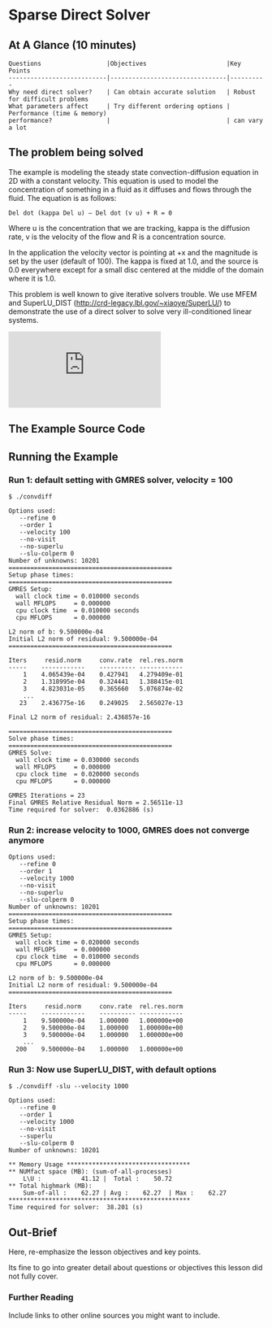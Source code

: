 # Sparse Direct Solver

## At A Glance (10 minutes)

```
Questions                  |Objectives                      |Key Points
---------------------------|--------------------------------|----------
Why need direct solver?    | Can obtain accurate solution   | Robust for difficult problems
What parameters affect     | Try different ordering options | Performance (time & memory) 
performance?               |                                | can vary a lot
```

## The problem being solved

The example is modeling the steady state convection-diffusion equation in 2D
with a constant velocity.  This equation is used to model the concentration
of something in a fluid as it diffuses and flows through the fluid.
The equation is as follows:

    Del dot (kappa Del u) – Del dot (v u) + R = 0

Where u is the concentration that we are tracking, kappa is the diffusion rate,
v is the velocity of the flow and R is a concentration source.
 
In the application the velocity vector is pointing at +x and the magnitude is
set by the user (default of 100).  The kappa is fixed at 1.0, and the source
is 0.0 everywhere except for a small disc centered at the middle of the
domain where it is 1.0.
 
This problem is well known to give iterative solvers trouble. 
We use MFEM and SuperLU_DIST (http://crd-legacy.lbl.gov/~xiaoye/SuperLU/)
to demonstrate the use of a direct solver to solve very ill-conditioned
linear systems. 

![](http://latex.codecogs.com/gif.latex?%5Cfrac%7B%5Cpartial%20u%7D%7B%5Cpartial%20t%7D%20%3D%20%5Calpha%20%5Cfrac%7B%5Cpartial%5E2%20u%7D%7B%5Cpartial%20x%5E2%7D)

## The Example Source Code

## Running the Example

### Run 1: default setting with GMRES solver, velocity = 100

```
$ ./convdiff

Options used:
   --refine 0
   --order 1
   --velocity 100
   --no-visit
   --no-superlu
   --slu-colperm 0
Number of unknowns: 10201
=============================================
Setup phase times:
=============================================
GMRES Setup:
  wall clock time = 0.010000 seconds
  wall MFLOPS     = 0.000000
  cpu clock time  = 0.010000 seconds
  cpu MFLOPS      = 0.000000

L2 norm of b: 9.500000e-04
Initial L2 norm of residual: 9.500000e-04
=============================================

Iters     resid.norm     conv.rate  rel.res.norm
-----    ------------    ---------- ------------
    1    4.065439e-04    0.427941   4.279409e-01
    2    1.318995e-04    0.324441   1.388415e-01
    3    4.823031e-05    0.365660   5.076874e-02
    ...
   23    2.436775e-16    0.249025   2.565027e-13

Final L2 norm of residual: 2.436857e-16

=============================================
Solve phase times:
=============================================
GMRES Solve:
  wall clock time = 0.030000 seconds
  wall MFLOPS     = 0.000000
  cpu clock time  = 0.020000 seconds
  cpu MFLOPS      = 0.000000

GMRES Iterations = 23
Final GMRES Relative Residual Norm = 2.56511e-13
Time required for solver:  0.0362886 (s)
```

### Run 2: increase velocity to 1000, GMRES does not converge anymore

```
Options used:
   --refine 0
   --order 1
   --velocity 1000
   --no-visit
   --no-superlu
   --slu-colperm 0
Number of unknowns: 10201
=============================================
Setup phase times:
=============================================
GMRES Setup:
  wall clock time = 0.020000 seconds
  wall MFLOPS     = 0.000000
  cpu clock time  = 0.010000 seconds
  cpu MFLOPS      = 0.000000

L2 norm of b: 9.500000e-04
Initial L2 norm of residual: 9.500000e-04
=============================================

Iters     resid.norm     conv.rate  rel.res.norm
-----    ------------    ---------- ------------
    1    9.500000e-04    1.000000   1.000000e+00
    2    9.500000e-04    1.000000   1.000000e+00
    3    9.500000e-04    1.000000   1.000000e+00
    ...
  200    9.500000e-04    1.000000   1.000000e+00
```

### Run 3: Now use SuperLU_DIST, with default options
```
$ ./convdiff -slu --velocity 1000

Options used:
   --refine 0
   --order 1
   --velocity 1000
   --no-visit
   --superlu
   --slu-colperm 0
Number of unknowns: 10201

** Memory Usage **********************************
** NUMfact space (MB): (sum-of-all-processes)
    L\U :           41.12 |  Total :    50.72
** Total highmark (MB):
    Sum-of-all :    62.27 | Avg :    62.27  | Max :    62.27
**************************************************
Time required for solver:  38.201 (s)
```


## Out-Brief

Here, re-emphasize the lesson objectives and key points.

Its fine to go into greater detail about questions or objectives this lesson
did not fully cover.

### Further Reading

Include links to other online sources you might want to include.

